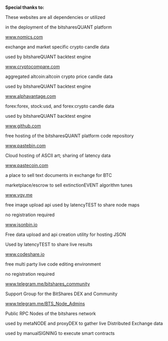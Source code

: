 
**Special thanks to:**


These websites are all dependencies or utilized 

in the deployment of the bitsharesQUANT platform

www.nomics.com

exchange and market specific crypto candle data

used by bitshareQUANT backtest engine

www.cryptocompare.com

aggregated altcoin:altcoin crypto price candle data

used by bitshareQUANT backtest engine

www.alphavantage.com

forex:forex, stock:usd, and forex:crypto candle data

used by bitshareQUANT backtest engine

www.github.com

free hosting of the bitsharesQUANT platform code repository

www.pastebin.com

Cloud hosting of ASCII art; sharing of latency data

www.pastecoin.com

a place to sell text documents in exchange for BTC

marketplace/escrow to sell extinctionEVENT algorithm tunes 

www.vgy.me

free image upload api used by latencyTEST to share node maps

no registration required

www.jsonbin.io

Free data upload and api creation utility for hosting JSON

Used by latencyTEST to share live results

www.codeshare.io

free multi party live code editing environment 

no registration required

www.telegram.me/bitshares_community

Support Group for the BitShares DEX and Community

www.telegram.me/BTS_Node_Admins

Public RPC Nodes of the bitshares network 

used by metaNODE and proxyDEX to gather live Distributed Exchange data

used by manualSIGNING to execute smart contracts
